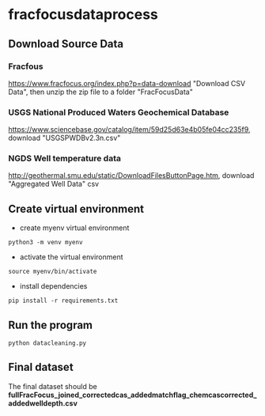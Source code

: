 # fracfocusdataprocess

## Download Source Data

### Fracfous
https://www.fracfocus.org/index.php?p=data-download
"Download CSV Data", then unzip the zip file to a folder "FracFocusData"

### USGS National Produced Waters Geochemical Database
https://www.sciencebase.gov/catalog/item/59d25d63e4b05fe04cc235f9, download "USGSPWDBv2.3n.csv"

### NGDS Well temperature data
http://geothermal.smu.edu/static/DownloadFilesButtonPage.htm, download "Aggregated Well Data" csv

## Create virtual environment
* create myenv virtual environment
```console
python3 -m venv myenv
```
* activate the virtual environment
```console
source myenv/bin/activate
```
* install dependencies
```console
pip install -r requirements.txt
```

## Run the program
```console
python datacleaning.py
```

## Final dataset
The final dataset should be 
**fullFracFocus_joined_correctedcas_addedmatchflag_chemcascorrected_addedwelldepth.csv**


